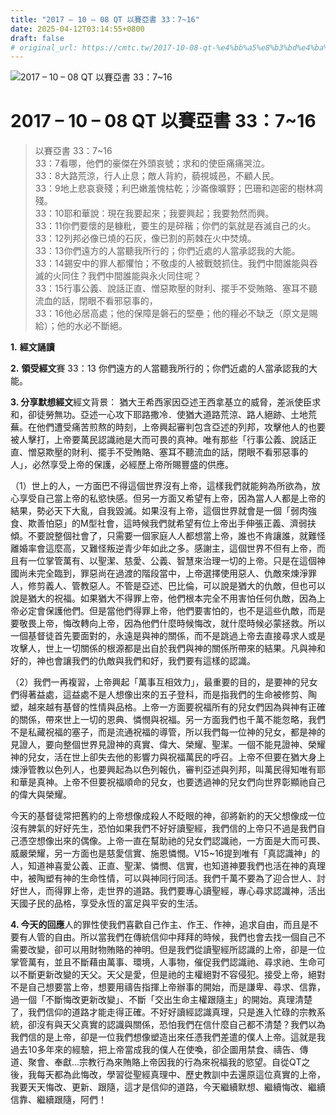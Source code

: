 ```yaml
---
title: "2017 – 10 – 08 QT 以賽亞書 33：7~16"
date: 2025-04-12T03:14:55+0800
draft: false
# original_url: https://cmtc.tw/2017-10-08-qt-%e4%bb%a5%e8%b3%bd%e4%ba%9e%e6%9b%b8-33%ef%bc%9a716
---
```


![2017 – 10 – 08 QT 以賽亞書 33：7~16](/images/qt.jpg   "2017 – 10 – 08 QT 以賽亞書 33：7~16")

# 2017 – 10 – 08 QT 以賽亞書 33：7~16

> 以賽亞書 33：7~16  
> 33：7看哪，他們的豪傑在外頭哀號；求和的使臣痛痛哭泣。  
> 33：8大路荒涼，行人止息；敵人背約，藐視城邑，不顧人民。  
> 33：9地上悲哀衰殘；利巴嫩羞愧枯乾；沙崙像曠野；巴珊和迦密的樹林凋殘。  
> 33：10耶和華說：現在我要起來；我要興起；我要勃然而興。  
> 33：11你們要懷的是糠粃，要生的是碎稭；你們的氣就是吞滅自己的火。  
> 33：12列邦必像已燒的石灰，像已割的荊棘在火中焚燒。  
> 33：13你們遠方的人當聽我所行的；你們近處的人當承認我的大能。  
> 33：14錫安中的罪人都懼怕；不敬虔的人被戰兢抓住。我們中間誰能與吞滅的火同住？我們中間誰能與永火同住呢？  
> 33：15行事公義、說話正直、憎惡欺壓的財利、擺手不受賄賂、塞耳不聽流血的話，閉眼不看邪惡事的，  
> 33：16他必居高處；他的保障是磐石的堅壘；他的糧必不缺乏（原文是賜給）；他的水必不斷絕。

**1.** **經文誦讀**

**2.** **領受經文**賽 33：13 你們遠方的人當聽我所行的；你們近處的人當承認我的大能。

**3. 分享默想經文**經文背景： 猶大王希西家因亞述王西拿基立的威脅，差派使臣求和，卻徒勞無功。亞述一心攻下耶路撒冷．使猶大道路荒涼、路人絕跡、土地荒蕪。在他們遭受痛苦煎熬的時刻，上帝興起審判包含亞述的列邦，攻擊他人的也要被人擊打，上帝要萬民認識祂是大而可畏的真神。唯有那些「行事公義、說話正直、憎惡欺壓的財利、擺手不受賄賂、塞耳不聽流血的話，閉眼不看邪惡事的人」，必然享受上帝的保護，必經歷上帝所賜豐盛的供應。

（1）世上的人，一方面巴不得這個世界沒有上帝，這樣我們就能夠為所欲為，放心享受自己當上帝的私慾快感。但另一方面又希望有上帝，因為當人人都是上帝的結果，勢必天下大亂，自我毀滅。如果沒有上帝，這個世界就會是一個「弱肉強食、欺善怕惡」的M型社會，這時候我們就希望有位上帝出手伸張正義、濟弱扶傾。不要說整個社會了，只需要一個家庭人人都想當上帝，誰也不肯讓誰，就難怪離婚率會這麼高，又難怪叛逆青少年如此之多。感謝主，這個世界不但有上帝，而且有一位掌管萬有、以聖潔、慈愛、公義、智慧來治理一切的上帝。只是在這個神國尚未完全臨到，罪惡尚在過渡的階段當中，上帝選擇使用惡人、仇敵來煉淨罪人，修剪義人、管教惡人。不管是亞述、巴比倫，可以說是猶大的仇敵，但也可以說是猶大的祝福。如果猶大不得罪上帝，他們根本完全不用害怕任何仇敵，因為上帝必定會保護他們。但是當他們得罪上帝，他們要害怕的，也不是這些仇敵，而是要敬畏上帝，悔改轉向上帝，因為他們什麼時候悔改，就什麼時候必蒙拯救。所以一個基督徒首先要面對的，永遠是與神的關係，而不是跳過上帝去直接尋求人或是攻擊人，世上一切關係的根源都是出自於我們與神的關係所帶來的結果。凡與神和好的，神也會讓我們的仇敵與我們和好，我們要有這樣的認識。

（2）我們一再複習，上帝興起「萬事互相效力」，最重要的目的，是要神的兒女們得著益處，這益處不是人想像出來的五子登科，而是指我們的生命被修剪、陶塑，越來越有基督的性情與品格。上帝一方面要祝福所有的兒女們因為與神有正確的關係，帶來世上一切的恩典、憐憫與祝福。另一方面我們也千萬不能忽略，我們不是私藏祝福的塞子，而是流通祝福的導管，所以我們每一位神的兒女，都是神的見證人，要向整個世界見證神的真實、偉大、榮耀、聖潔。一個不能見證神、榮耀神的兒女，活在世上卻失去他的影響力與祝福萬民的呼召。上帝不但要在猶大身上煉淨管教以色列人，也要興起為以色列報仇，審判亞述與列邦，叫萬民得知唯有耶和華是真神。上帝不但要祝福順命的兒女，也要透過神的兒女們向世界彰顯祂自己的偉大與榮耀。

今天的基督徒常把舊約的上帝想像成殺人不眨眼的神，卻將新約的天父想像成一位沒有脾氣的好好先生，恐怕如果我們不好好讀聖經，我們信的上帝只不過是我們自己憑空想像出來的偶像。上帝一直在幫助祂的兒女們認識祂，一方面是大而可畏、威嚴榮耀，另一方面也是慈愛信實、施恩憐憫。V15~16提到唯有「真認識神」的人，知道神喜愛公義、正直、聖潔、憐憫、信實，也知道神要我們也活在神的真理中，被陶塑有神的生命性情，可以與神同行同活。我們千萬不要為了迎合世人、討好世人，而得罪上帝，走世界的道路。我們要專心讀聖經，專心尋求認識神，活出天國子民的品格，享受永恆的富足與平安的生活。

**4. 今天的回應**人的罪性使我們喜歡自己作主、作王、作神，追求自由，而且是不要有人管的自由。所以當我們在傳統信仰中拜拜的時候，我們也會去找一個自己不需要改變，卻可以用財物賄賂的神明。但是我們從讀聖經所認識的上帝，卻是一位掌管萬有，並且不斷藉由萬事、環境，人事物，催促我們認識祂、尋求祂、生命可以不斷更新改變的天父。天父是愛，但是祂的主權絕對不容侵犯。接受上帝，絕對不是自己想要當上帝，想要用禱告指揮上帝辦事的開始，而是謙卑、尋求、信靠，過一個「不斷悔改更新改變」、不斷「交出生命主權跟隨主」的開始。真理清楚了，我們信仰的道路才能走得正確。不好好讀經認識真理，只是進入忙碌的宗教系統，卻沒有與天父真實的認識與關係，恐怕我們在信什麼自己都不清楚？我們以為我們信的是上帝，卻是一位我們想像塑造出來任憑我們差遣的僕人上帝。這就是我過去10多年來的經驗，把上帝當成我的僕人在使喚，卻企圖用禁食、禱告、傳道、聚會、奉獻…宗教行為來賄賂上帝因我的行為來祝福我的慾望。自從QT之後，我每天都為此悔改，學習從聖經真理中、歷史教訓中去還原這位真實的上帝，我要天天悔改、更新、跟隨，這才是信仰的道路，今天繼續默想、繼續悔改、繼續信靠、繼續跟隨，阿們！